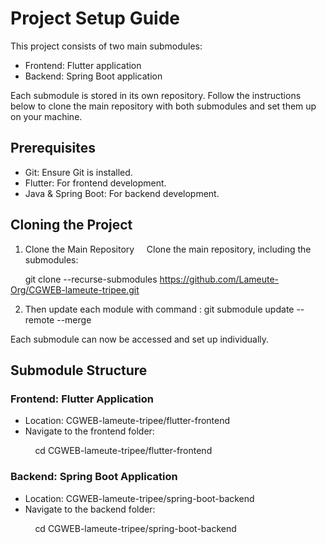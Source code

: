 # Project Setup Guide

This project consists of two main submodules:
- Frontend: Flutter application
- Backend: Spring Boot application

Each submodule is stored in its own repository. Follow the instructions below to clone the main repository with both submodules and set them up on your machine.

## Prerequisites
- Git: Ensure Git is installed.
- Flutter: For frontend development. 
- Java & Spring Boot: For backend development. 

## Cloning the Project

1. Clone the Main Repository  
   Clone the main repository, including the submodules:

      git clone --recurse-submodules https://github.com/Lameute-Org/CGWEB-lameute-tripee.git
   

2. Then update each module with command :
     git submodule update --remote --merge

Each submodule can now be accessed and set up individually.

## Submodule Structure

### Frontend: Flutter Application

- Location: CGWEB-lameute-tripee/flutter-frontend
- Navigate to the frontend folder:

          cd CGWEB-lameute-tripee/flutter-frontend
  

### Backend: Spring Boot Application

- Location: CGWEB-lameute-tripee/spring-boot-backend
- Navigate to the backend folder:

          cd CGWEB-lameute-tripee/spring-boot-backend
    

